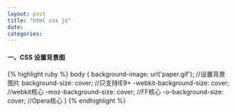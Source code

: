 ```yaml
---
layout: post
title: "html css js"
date:
categories:
---
```


#### 一、CSS 设置背景图

{% highlight ruby %}
body {
    background-image: url('paper.gif'); //设置背景图片
    background-size: cover;  //只支持IE9+
    -webkit-background-size: cover; //webkit核心
    -moz-background-size: cover; //FF核心
    -o-background-size: cover; //Opera核心
}
{% endhighlight %}
